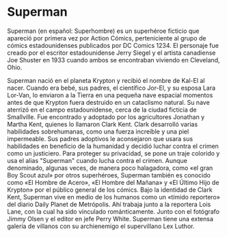 # Superman

Superman (en español: Superhombre) es un superhéroe ficticio que apareció por primera vez por Action Cómics, perteniciente al grupo de cómics estadounidenses publicados por DC Comics 1​2​3​4​. El personaje fue creado por el escritor estadounidense Jerry Siegel y el artista canadiense Joe Shuster en 1933 cuando ambos se encontraban viviendo en Cleveland, Ohio.

Superman nació en el planeta Krypton y recibió el nombre de Kal-El al nacer. Cuando era bebé, sus padres, el científico Jor-El, y su esposa Lara Lor-Van, lo enviaron a la Tierra en una pequeña nave espacial momentos antes de que Krypton fuera destruido en un cataclismo natural. Su nave aterrizó en el campo estadounidense, cerca de la ciudad ficticia de Smallville. Fue encontrado y adoptado por los agricultores Jonathan y Martha Kent, quienes lo llamaron Clark Kent. Clark desarrolló varias habilidades sobrehumanas, como una fuerza increíble y una piel impermeable. Sus padres adoptivos le aconsejaron que usara sus habilidades en beneficio de la humanidad y decidió luchar contra el crimen como un justiciero. Para proteger su privacidad, se pone un traje colorido y usa el alias "Superman" cuando lucha contra el crimen. Aunque denominado, algunas veces, de manera poco halagadora, como «el gran Boy Scout azul» por otros superhéroes, Superman también es conocido como «El Hombre de Acero», «El Hombre del Mañana» y «El Último Hijo de Krypton» por el público general de los cómics. Bajo la identidad de Clark Kent, Superman vive en medio de los humanos como un «tímido reportero» del diario Daily Planet de Metrópolis. Ahí trabaja junto a la reportera Lois Lane, con la cual ha sido vinculado románticamente. Junto con el fotógrafo Jimmy Olsen y el editor en jefe Perry White. Superman tiene una extensa galería de villanos con su archienemigo el supervillano Lex Luthor.

